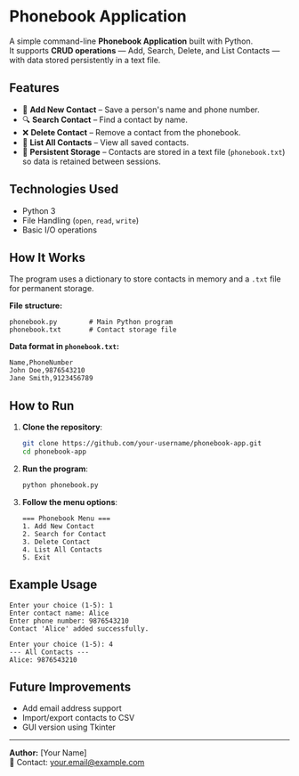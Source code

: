 # Phonebook Application

A simple command-line **Phonebook Application** built with Python.  
It supports **CRUD operations** — Add, Search, Delete, and List Contacts — with data stored persistently in a text file.

## Features
- 📇 **Add New Contact** – Save a person's name and phone number.
- 🔍 **Search Contact** – Find a contact by name.
- ❌ **Delete Contact** – Remove a contact from the phonebook.
- 📜 **List All Contacts** – View all saved contacts.
- 💾 **Persistent Storage** – Contacts are stored in a text file (`phonebook.txt`) so data is retained between sessions.

## Technologies Used
- Python 3
- File Handling (`open`, `read`, `write`)
- Basic I/O operations

## How It Works
The program uses a dictionary to store contacts in memory and a `.txt` file for permanent storage.

**File structure:**
```
phonebook.py        # Main Python program
phonebook.txt       # Contact storage file
```

**Data format in `phonebook.txt`:**
```
Name,PhoneNumber
John Doe,9876543210
Jane Smith,9123456789
```

## How to Run
1. **Clone the repository**:
   ```bash
   git clone https://github.com/your-username/phonebook-app.git
   cd phonebook-app
   ```

2. **Run the program**:
   ```bash
   python phonebook.py
   ```

3. **Follow the menu options**:
   ```
   === Phonebook Menu ===
   1. Add New Contact
   2. Search for Contact
   3. Delete Contact
   4. List All Contacts
   5. Exit
   ```

## Example Usage
```
Enter your choice (1-5): 1
Enter contact name: Alice
Enter phone number: 9876543210
Contact 'Alice' added successfully.

Enter your choice (1-5): 4
--- All Contacts ---
Alice: 9876543210
```

## Future Improvements
- Add email address support
- Import/export contacts to CSV
- GUI version using Tkinter

---

**Author:** [Your Name]  
📧 Contact: your.email@example.com
